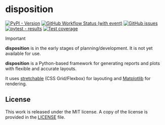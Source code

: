 # disposition

[![PyPI - Version](https://img.shields.io/pypi/v/disposition)](https://pypi.org/project/disposition/)
[![GitHub Workflow Status (with event)](https://img.shields.io/github/actions/workflow/status/mortencombat/disposition/build-publish.yml?logo=github)](https://github.com/mortencombat/disposition/actions/workflows/build-publish.yml)
[![GitHub issues](https://img.shields.io/github/issues/mortencombat/disposition?logo=github)](https://github.com/mortencombat/disposition/issues)
[![pytest - results](https://gist.github.com/mortencombat/d3bf1bee9867bb5fc725411dc256c185/raw/disposition-tests.svg)](https://github.com/mortencombat/disposition/actions/workflows/run-tests.yml)
[![Test coverage](https://gist.github.com/mortencombat/8ed41c3763b9e12b2f013a0c7d70827c/raw/disposition-coverage.svg)](https://github.com/mortencombat/disposition/actions/workflows/run-tests.yml)

> [!IMPORTANT]
> **disposition** is in the early stages of planning/development. It is not yet available for use.

**disposition** is a Python-based framework for generating reports and plots with flexible and accurate layouts.

It uses [stretchable](https://github.com/mortencombat/stretchable) (CSS Grid/Flexbox) for layouting and [Matplotlib](https://matplotlib.org/) for rendering.

## License

This work is released under the MIT license. A copy of the license is provided in the [LICENSE](https://github.com/mortencombat/disposition/blob/main/LICENSE) file.
